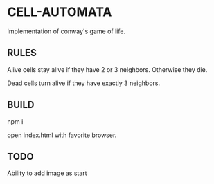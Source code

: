 # CELL-AUTOMATA
Implementation of conway's game of life.

## RULES
Alive cells stay alive if they have 2 or 3 neighbors. 
Otherwise they die.

Dead cells turn alive if they have exactly 3 neighbors.

## BUILD
npm i

open index.html with favorite browser.

## TODO
Ability to add image as start
